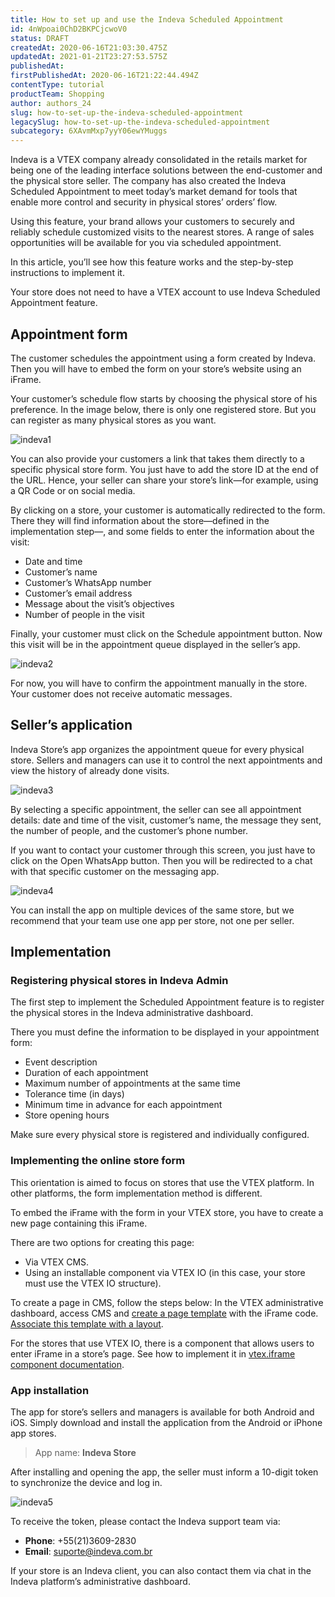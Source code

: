 ```yaml
---
title: How to set up and use the Indeva Scheduled Appointment
id: 4nWpoai0ChD2BKPCjcwoV0
status: DRAFT
createdAt: 2020-06-16T21:03:30.475Z
updatedAt: 2021-01-21T23:27:53.575Z
publishedAt: 
firstPublishedAt: 2020-06-16T21:22:44.494Z
contentType: tutorial
productTeam: Shopping
author: authors_24
slug: how-to-set-up-the-indeva-scheduled-appointment
legacySlug: how-to-set-up-the-indeva-scheduled-appointment
subcategory: 6XAvmMxp7yyY06ewYMuggs
---
```


Indeva is a VTEX company already consolidated in the retails market for being one of the leading interface solutions between the end-customer and the physical store seller. The company has also created the Indeva Scheduled Appointment to meet today’s market demand for tools that enable more control and security in physical stores’ orders’ flow. 

Using this feature, your brand allows your customers to securely and reliably schedule customized visits to the nearest stores. A range of sales opportunities will be available for you via scheduled appointment.

In this article, you’ll see how this feature works and the step-by-step instructions to implement it.

<div class=”alert alert-info”>
Your store does not need to have a VTEX account to use Indeva Scheduled Appointment feature.
</div>

## Appointment form

The customer schedules the appointment using a form created by Indeva. Then you will have to embed the form on your store’s website using an iFrame.

Your customer’s schedule flow starts by choosing the physical store of his preference. In the image below, there is only one registered store. But you can register as many physical stores as you want.

![indeva1](//images.ctfassets.net/alneenqid6w5/3QXzMhoJN1qYZZ6c8mlfcB/4cf28e34420ac49bfcaa6f78a9b2951a/indeva1.png)

<div class="alert alert-info">
You can also provide your customers a link that takes them directly to a specific physical store form. You just have to add the store ID at the end of the URL. Hence, your seller can share your store’s link—for example, using a QR Code or on social media.
</div>

By clicking on a store, your customer is automatically redirected to the form. There they will find information about the store—defined in the implementation step—, and some fields to enter the information about the visit:

- Date and time
- Customer’s name
- Customer’s WhatsApp number
- Customer’s email address
- Message about the visit’s objectives
- Number of people in the visit

Finally, your customer must click on the Schedule appointment button. Now this visit will be in the appointment queue displayed in the seller’s app.

![indeva2](//images.ctfassets.net/alneenqid6w5/sD5kRl2jv7QxksElwMibF/5aa5ec8582c10891ee90bfcf556144aa/indeva2.png)

<div class=”alert alert-warning”>
For now, you will have to confirm the appointment manually in the store. Your customer does not receive automatic messages.
</div>

## Seller’s application

Indeva Store’s app organizes the appointment queue for every physical store. Sellers and managers can use it to control the next appointments and view the history of already done visits. 

![indeva3](//images.ctfassets.net/alneenqid6w5/71ZOQFSA8uKJKMdjrfsaX1/ae2b7836ab6e76efe752cfd3cdca0dd4/indeva3.png)

By selecting a specific appointment, the seller can see all appointment details: date and time of the visit, customer’s name, the message they sent, the number of people, and the customer’s phone number.

If you want to contact your customer through this screen, you just have to click on the Open WhatsApp button. Then you will be redirected to a chat with that specific customer on the messaging app.

![indeva4](//images.ctfassets.net/alneenqid6w5/6xnGRcIBINTYj7n9HDnTJ4/97e54074b046a5295936d66bd17761fe/indeva4.png)

<div class=”alert alert-info”>
You can install the app on multiple devices of the same store, but we recommend that your team use one app per store, not one per seller. 
</div>

## Implementation

### Registering physical stores in Indeva Admin

The first step to implement the Scheduled Appointment feature is to register the physical stores in the Indeva administrative dashboard.

There you must define the information to be displayed in your appointment form:

- Event description
- Duration of each appointment
- Maximum number of appointments at the same time
- Tolerance time (in days)
- Minimum time in advance for each appointment
- Store opening hours

<div class=”alert alert-info”>
Make sure every physical store is registered and individually configured.
</div>

### Implementing the online store form

<div class=”alert alert-info”>
This orientation is aimed to focus on stores that use the VTEX platform. In other platforms, the form implementation method is different.
</div>

To embed the iFrame with the form in your VTEX store, you have to create a new page containing this iFrame.

There are two options for creating this page:
- Via VTEX CMS.
- Using an installable component via VTEX IO (in this case, your store must use the VTEX IO structure).

To create a page in CMS, follow the steps below: 
In the VTEX administrative dashboard, access CMS and [create a page template](https://help.vtex.com/tracks/cms--2YcpgIljVaLVQYMzxQbc3z/Y6dPEF6GzROQ8PuYKxrKe) with the iFrame code. [Associate this template with a layout](https://help.vtex.com/tracks/cms--2YcpgIljVaLVQYMzxQbc3z/53N9sPOOOCqBRaoqmqTAOw).

For the stores that use VTEX IO, there is a component that allows users to enter iFrame in a store’s page. See how to implement it in [vtex.iframe component documentation](https://vtex.io/docs/components/all/vtex.iframe@0.2.0/).

### App installation

The app for store’s sellers and managers is available for both Android and iOS. Simply download and install the application from the Android or iPhone app stores.

> App name: __Indeva Store__

After installing and opening the app, the seller must inform a 10-digit token to synchronize the device and log in.

![indeva5](//images.ctfassets.net/alneenqid6w5/8K9WlmZVH3omGfWus5jke/ce2eb6f9b3b9ba58ba119d285184aca5/indeva5.png)

To receive the token, please contact the Indeva support team via:
- __Phone__: +55(21)3609-2830
- __Email__: suporte@indeva.com.br

If your store is an Indeva client, you can also contact them via chat in the Indeva platform’s administrative dashboard.
